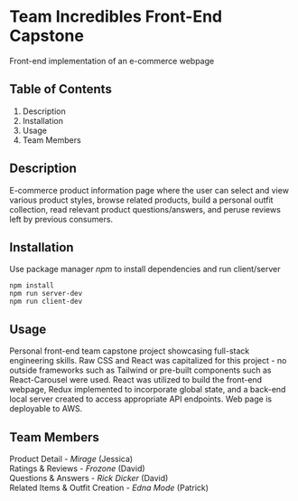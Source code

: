 # Team Incredibles Front-End Capstone
Front-end implementation of an e-commerce webpage

## Table of Contents
1. Description
2. Installation
3. Usage
4. Team Members

## Description
E-commerce product information page where the user can select and view various product styles, browse related products, build a personal outfit collection, read relevant product questions/answers, and peruse reviews left by previous consumers.

## Installation
Use package manager *npm* to install dependencies and run client/server
```
npm install
npm run server-dev
npm run client-dev
```

## Usage
Personal front-end team capstone project showcasing full-stack engineering skills.
Raw CSS and React was capitalized for this project - no outside frameworks such as Tailwind or pre-built components such as React-Carousel were used.
React was utilized to build the front-end webpage, Redux implemented to incorporate global state, and a back-end local server created to access appropriate API endpoints.
Web page is deployable to AWS.

## Team Members
Product Detail - *Mirage* (Jessica)<br>
Ratings & Reviews - *Frozone* (David)<br>
Questions & Answers - *Rick Dicker* (David)<br>
Related Items & Outfit Creation - *Edna Mode* (Patrick)